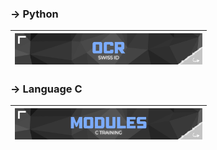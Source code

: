 ### → Python
| <a href="https://github.com/MatthieuGillieron/ocr_project"><img src="images/ocr.png" alt="OCR Project" width="300"></a> |
|:-----------------------------------:|

### → Language C
| <a href="https://github.com/MatthieuGillieron/modules_C"><img src="images/modules.png" alt="Modules C" width="300"></a> |
|:-----------------------------------:|
